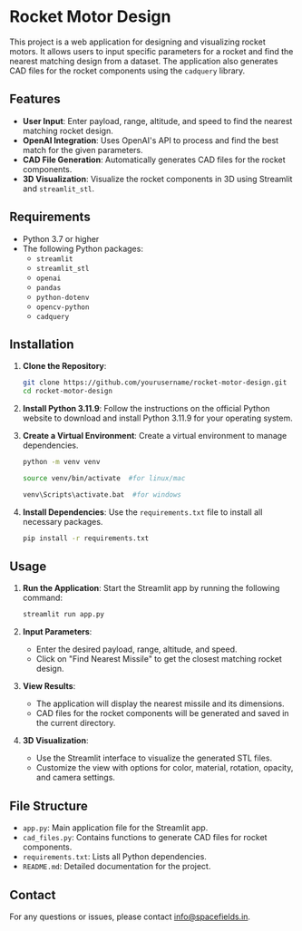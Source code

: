 # Rocket Motor Design

This project is a web application for designing and visualizing rocket motors. It allows users to input specific parameters for a rocket and find the nearest matching design from a dataset. The application also generates CAD files for the rocket components using the `cadquery` library.

## Features

- **User Input**: Enter payload, range, altitude, and speed to find the nearest matching rocket design.
- **OpenAI Integration**: Uses OpenAI's API to process and find the best match for the given parameters.
- **CAD File Generation**: Automatically generates CAD files for the rocket components.
- **3D Visualization**: Visualize the rocket components in 3D using Streamlit and `streamlit_stl`.

## Requirements

- Python 3.7 or higher
- The following Python packages:
  - `streamlit`
  - `streamlit_stl`
  - `openai`
  - `pandas`
  - `python-dotenv`
  - `opencv-python`
  - `cadquery`

## Installation

1. **Clone the Repository**:
   ```bash
   git clone https://github.com/yourusername/rocket-motor-design.git
   cd rocket-motor-design
   ```

2. **Install Python 3.11.9**:
   Follow the instructions on the official Python website to download and install Python 3.11.9 for your operating system.

3. **Create a Virtual Environment**:
   Create a virtual environment to manage dependencies.
   ```bash
   python -m venv venv

   source venv/bin/activate  #for linux/mac
   
   venv\Scripts\activate.bat  #for windows
   ```

4. **Install Dependencies**:
   Use the `requirements.txt` file to install all necessary packages.
   ```bash
   pip install -r requirements.txt
   ```


## Usage

1. **Run the Application**:
   Start the Streamlit app by running the following command:
   ```bash
   streamlit run app.py
   ```

2. **Input Parameters**:
   - Enter the desired payload, range, altitude, and speed.
   - Click on "Find Nearest Missile" to get the closest matching rocket design.

3. **View Results**:
   - The application will display the nearest missile and its dimensions.
   - CAD files for the rocket components will be generated and saved in the current directory.

4. **3D Visualization**:
   - Use the Streamlit interface to visualize the generated STL files.
   - Customize the view with options for color, material, rotation, opacity, and camera settings.

## File Structure

- `app.py`: Main application file for the Streamlit app.
- `cad_files.py`: Contains functions to generate CAD files for rocket components.
- `requirements.txt`: Lists all Python dependencies.
- `README.md`: Detailed documentation for the project.


## Contact

For any questions or issues, please contact [info@spacefields.in](mailto:info@spacefields.in).


